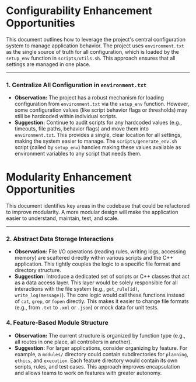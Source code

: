 # Configurability Enhancement Opportunities

This document outlines how to leverage the project's central configuration system to manage application behavior. The project uses `environment.txt` as the single source of truth for all configuration, which is loaded by the `setup_env` function in `scripts/utils.sh`. This approach ensures that all settings are managed in one place.

---

### 1. Centralize All Configuration in `environment.txt`

*   **Observation:** The project has a robust mechanism for loading configuration from `environment.txt` via the `setup_env` function. However, some configuration values (like script behavior flags or thresholds) may still be hardcoded within individual scripts.
*   **Suggestion:** Continue to audit scripts for any hardcoded values (e.g., timeouts, file paths, behavior flags) and move them into `environment.txt`. This provides a single, clear location for all settings, making the system easier to manage. The `scripts/generate_env.sh` script (called by `setup_env`) handles making these values available as environment variables to any script that needs them.

# Modularity Enhancement Opportunities

This document identifies key areas in the codebase that could be refactored to improve modularity. A more modular design will make the application easier to understand, maintain, test, and scale.

---

### 2. Abstract Data Storage Interactions

*   **Observation:** File I/O operations (reading rules, writing logs, accessing memory) are scattered directly within various scripts and the C++ application. This tightly couples the logic to a specific file format and directory structure.
*   **Suggestion:** Introduce a dedicated set of scripts or C++ classes that act as a data access layer. This layer would be solely responsible for all interactions with the file system (e.g., `get_rule(id)`, `write_log(message)`). The core logic would call these functions instead of `cat`, `grep`, or `fopen` directly. This makes it easier to change file formats (e.g., from `.txt` to `.xml` or `.json`) or mock data for unit tests.

### 4. Feature-Based Module Structure

*   **Observation:** The current structure is organized by function type (e.g., all routes in one place, all controllers in another).
*   **Suggestion:** For larger applications, consider organizing by feature. For example, a `modules/` directory could contain subdirectories for `planning`, `ethics`, and `execution`. Each feature directory would contain its own scripts, rules, and test cases. This approach improves encapsulation and allows teams to work on features with greater autonomy.